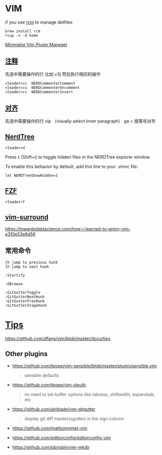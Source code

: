 # VIM

if you use [rcm](https://github.com/thoughtbot/dotfiles/tree/master#install) to manage dotfiles

```
brew install rcm
rcup -v -d home
```

[Minimalist Vim Plugin Manager](https://github.com/junegunn/vim-plug)

## [注释](https://github.com/preservim/nerdcommenter)

先选中需要操作的行 比如 v3j 然后执行相应的操作

```
<leader>cc  NERDCommenterComment
<leader>cu  NERDCommenterUncomment
<leader>ci  NERDCommenterInvert
```

## [对齐](https://github.com/junegunn/vim-easy-align)

先选中需要操作的行 vip （visually select inner paragraph）
ga = 按等号对齐

## [NerdTree](https://github.com/preservim/nerdtree)

`<leader>d`

Press `I` (Shift+i) to toggle hidden files in the NERDTree explorer window.

To enable this behavior by default, add this line to your .vimrc file:

`let NERDTreeShowHidden=1`

## [FZF](https://github.com/junegunn/fzf.vim)

`<leader>f`

## [vim-surround](https://github.com/tpope/vim-surround)

https://towardsdatascience.com/how-i-learned-to-enjoy-vim-e310e53e8d56

## 常用命令

```
[h jump to previous hunk
]h jump to next hunk

:Startify

:GBrowse

:GitGutterToggle
:GitGutterNextHunk
:GitGutterPrevHunk
:GitGutterStageHunk

```
# [Tips](https://github.com/dfang/vim/blob/master/docs/tips)

https://github.com/dfang/vim/blob/master/docs/tips

## Other plugins

- https://github.com/tpope/vim-sensible/blob/master/plugin/sensible.vim

  > sensible defaults

- https://github.com/tpope/vim-sleuth

  > no need to set buffer options like tabstop, shiftwidth, expandtab, etc

- https://github.com/airblade/vim-gitgutter

  > display git diff markers(gutter) in the sign column

- https://github.com/mattn/emmet-vim

- https://github.com/editorconfig/editorconfig-vim

- https://github.com/pbrisbin/vim-mkdir
